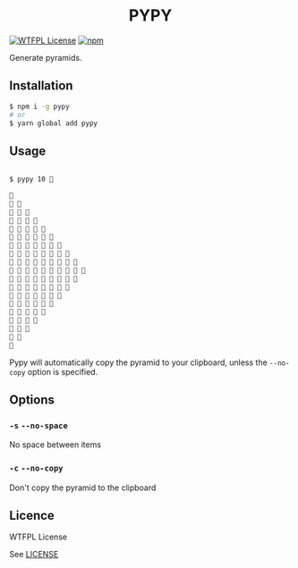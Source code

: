 <h1 align="center">
  PYPY
</h1>

[![WTFPL License][license-badge]][license-url]
[![npm](https://img.shields.io/npm/v/pypy.svg?style=flat
)](https://www.npmjs.com/package/pypy)

Generate pyramids.

## Installation

```bash
$ npm i -g pypy
# or
$ yarn global add pypy
```

## Usage


``` bash

$ pypy 10 💩

💩
💩 💩
💩 💩 💩
💩 💩 💩 💩
💩 💩 💩 💩 💩
💩 💩 💩 💩 💩 💩
💩 💩 💩 💩 💩 💩 💩
💩 💩 💩 💩 💩 💩 💩 💩
💩 💩 💩 💩 💩 💩 💩 💩 💩
💩 💩 💩 💩 💩 💩 💩 💩 💩 💩
💩 💩 💩 💩 💩 💩 💩 💩 💩
💩 💩 💩 💩 💩 💩 💩 💩
💩 💩 💩 💩 💩 💩 💩
💩 💩 💩 💩 💩 💩
💩 💩 💩 💩 💩
💩 💩 💩 💩
💩 💩 💩
💩 💩
💩
```

Pypy will automatically copy the pyramid to your clipboard, unless the `--no-copy` option is specified.

## Options

### `-s` `--no-space`

No space between items

### `-c` `--no-copy`

Don't copy the pyramid to the clipboard

## Licence ##
WTFPL License

See [LICENSE](LICENSE)

[license-badge]: http://img.shields.io/badge/license-WTFPL-green.svg?style=flat
[license-url]: LICENSE
